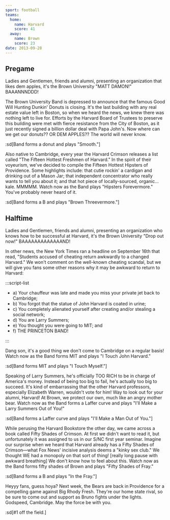 ```yaml
---
sport: football
teams:
  home:
    name: Harvard
    score: 41
  away:
    name: Brown
    score: 23
date: 2013-09-28
---
```


## Pregame

Ladies and Gentlemen, friends and alumni, presenting an organization that likes dem apples, it's the Brown University "MATT DAMON!" BAAANNNDDD!

The Brown University Band is depressed to announce that the famous Good Will Hunting Dunkin' Donuts is closing. It's the last building with any real estate value left in Boston, so when we heard the news, we knew there was nothing left to live for. Efforts by the Harvard Board of Trustees to preserve this building were met with fierce resistance from the City of Boston, as it just recently signed a billion dollar deal with Papa John's. Now where can we get our donuts?? OR DEM APPLES?? The world will never know.

:sd[Band forms a donut and plays "Smooth."]

Also native to Cambridge, every year the Harvard Crimson releases a list called "The Fifteen Hottest Freshmen of Harvard." In the spirit of their voyeurism, we've decided to compile the Fifteen Hottest Hipsters of Providence. Some highlights include: that cutie rockin' a cardigan and drinking out of a Mason Jar; that independent concentrator who really wants to tell you about it; and that hot piece of locally-sourced, organic... kale. MMMMM. Watch now as the Band plays "Hipsters Forevermore." You've probably never heard of it.

:sd[Band forms a B and plays "Brown Threevermore."]

## Halftime

Ladies and Gentlemen, friends and alumni, presenting an organization who knows how to be successful at Harvard, it's the Brown University "Drop out now!" BAAAAAAAAAAAAAND!

In other news, the New York Times ran a headline on September 16th that read, "Students accused of cheating return awkwardly to a changed Harvard." We won't comment on the well-known cheating scandal, but we will give you fans some other reasons why it may be awkward to return to Harvard:

:::script-list

- a) Your chauffeur was late and made you miss your private jet back to Cambridge;
- b) You forgot that the statue of John Harvard is coated in urine;
- c) You completely alienated yourself after creating and/or stealing a social network;
- d) You are Larry Summers;
- e) You thought you were going to MIT; and
- f) THE PRINCETON BAND!

:::

Dang son, it's a good thing we don't come to Cambridge on a regular basis! Watch now as the Band forms MIT and plays "I Touch John Harvard."

:sd[Band forms MIT and plays "I Touch Myself."]

Speaking of Larry Summers, he's officially TOO RICH to be in charge of America's money. Instead of being too big to fail, he's actually too big to succeed. It's kind of embarrassing that the other Harvard professors, especially Elizabeth Warren, wouldn't vote for him! Way to look out for your alumni, Harvard! At Brown, we protect our own, much like an angry mother bear. Watch now as the Band forms a Laffer curve and plays "I'll Make a Larry Summers Out of You!"

:sd[Band forms a Laffer curve and plays "I'll Make a Man Out of You."]

While perusing the Harvard Bookstore the other day, we came across a book called Fifty Shades of Crimson. At first we didn't want to read it, but unfortunately it was assigned to us in our S/NC first year seminar. Imagine our surprise when we heard that Harvard already has a Fifty Shades of Crimson—what Fox News' incisive analysis deems a "kinky sex club." We thought WE had a monopoly on that sort of thing! \[really long pause with awkward breathing] We don't know how to feel about this. Watch now as the Band forms fifty shades of Brown and plays "Fifty Shades of Fray."

:sd[Band forms a B and plays "In the Fray."]

Heyyy fans, guess hoya? Next week, the Bears are back in Providence for a compelling game against Big Rhody Fresh. They're our home state rival, so be sure to come out and support as Bruno fights under the lights. Godspeed, Cambridge. May the force be with you.

:sd[#1 off the field.]
